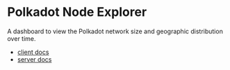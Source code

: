 # Polkadot Node Explorer
A dashboard to view the Polkadot network size and geographic distribution over time.

- [client docs](client/README.md)
- [server docs](server/README.md)